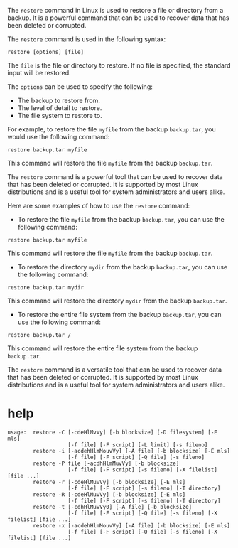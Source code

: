 The `restore` command in Linux is used to restore a file or directory from a backup. It is a powerful command that can be used to recover data that has been deleted or corrupted.

The `restore` command is used in the following syntax:

```
restore [options] [file]
```

The `file` is the file or directory to restore. If no file is specified, the standard input will be restored.

The `options` can be used to specify the following:

* The backup to restore from.
* The level of detail to restore.
* The file system to restore to.

For example, to restore the file `myfile` from the backup `backup.tar`, you would use the following command:

```
restore backup.tar myfile
```

This command will restore the file `myfile` from the backup `backup.tar`.

The `restore` command is a powerful tool that can be used to recover data that has been deleted or corrupted. It is supported by most Linux distributions and is a useful tool for system administrators and users alike.

Here are some examples of how to use the `restore` command:

* To restore the file `myfile` from the backup `backup.tar`, you can use the following command:

```
restore backup.tar myfile
```

This command will restore the file `myfile` from the backup `backup.tar`.

* To restore the directory `mydir` from the backup `backup.tar`, you can use the following command:

```
restore backup.tar mydir
```

This command will restore the directory `mydir` from the backup `backup.tar`.

* To restore the entire file system from the backup `backup.tar`, you can use the following command:

```
restore backup.tar /
```

This command will restore the entire file system from the backup `backup.tar`.

The `restore` command is a versatile tool that can be used to recover data that has been deleted or corrupted. It is supported by most Linux distributions and is a useful tool for system administrators and users alike.



# help 

```
usage:  restore -C [-cdeHlMvVy] [-b blocksize] [-D filesystem] [-E mls] 
                   [-f file] [-F script] [-L limit] [-s fileno]
        restore -i [-acdehHlmMouvVy] [-A file] [-b blocksize] [-E mls] 
                   [-f file] [-F script] [-Q file] [-s fileno]
        restore -P file [-acdhHlmMuvVy] [-b blocksize]
                   [-f file] [-F script] [-s fileno] [-X filelist] [file ...]
        restore -r [-cdeHlMuvVy] [-b blocksize] [-E mls] 
                   [-f file] [-F script] [-s fileno] [-T directory]
        restore -R [-cdeHlMuvVy] [-b blocksize] [-E mls] 
                   [-f file] [-F script] [-s fileno] [-T directory]
        restore -t [-cdhHlMuvVy0] [-A file] [-b blocksize]
                   [-f file] [-F script] [-Q file] [-s fileno] [-X filelist] [file ...]
        restore -x [-acdehHlmMouvVy] [-A file] [-b blocksize] [-E mls] 
                   [-f file] [-F script] [-Q file] [-s fileno] [-X filelist] [file ...]
```
